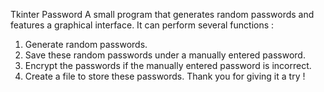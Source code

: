 Tkinter Password
A small program that generates random passwords and features a graphical interface.
It can perform several functions :
1) Generate random passwords.
2) Save these random passwords under a manually entered password.
3) Encrypt the passwords if the manually entered password is incorrect.
4) Create a file to store these passwords.
Thank you for giving it a try !